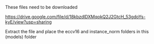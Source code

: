 These files need to be downloaded  

https://drive.google.com/file/d/18kbzdlDXMqokQ2J2GtcH_53gdoYs-kyE/view?usp=sharing  

Extract the file and place the eccv16 and instance_norm folders in this  (models) folder